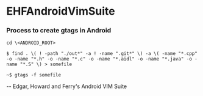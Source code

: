 # EHFAndroidVimSuite

### Process to create gtags in Android
<!-- goto android root-->
	cd \<ANDROID_ROOT>
	
<!-- generate source file list -->
	$ find . \( ! -path "./out*" -a ! -name ".git*" \) -a \( -name "*.cpp" -o -name "*.h" -o -name "*.c" -o -name "*.aidl" -o -name "*.java" -o -name "*.S" \) > somefile
	
<!-- gtag it -->
	~$ gtags -f somefile

--
Edgar, Howard and Ferry's Android VIM Suite 
